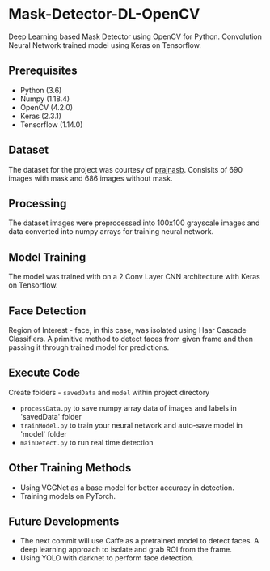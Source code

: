 # Mask-Detector-DL-OpenCV
Deep Learning based Mask Detector using OpenCV for Python. Convolution Neural Network trained model using Keras on Tensorflow. 

## Prerequisites
  - Python (3.6)
  - Numpy (1.18.4)
  - OpenCV (4.2.0)
  - Keras  (2.3.1)
  - Tensorflow (1.14.0)

## Dataset
The dataset for the project was courtesy of [prajnasb](https://github.com/prajnasb/observations/tree/master/experiements). Consisits of 690 images with mask and 686 images without mask.

## Processing
The dataset images were preprocessed into 100x100 grayscale images and data converted into numpy arrays for training neural
network.

## Model Training
The model was trained with on a 2 Conv Layer CNN architecture with Keras on Tensorflow.

## Face Detection
Region of Interest - face, in this case, was isolated using Haar Cascade Classifiers. A primitive method to 
detect faces from given frame and then passing it through trained model for predictions.

## Execute Code
Create folders - `savedData` and `model` within project directory
  - `processData.py` to save numpy array data of images and labels in 'savedData' folder
  - `trainModel.py` to train your neural network and auto-save model in 'model' folder
  - `mainDetect.py` to run real time detection

## Other Training Methods

  - Using VGGNet as a base model for better accuracy in detection.
  - Training models on PyTorch.

## Future Developments
  - The next commit will use Caffe as a pretrained model to detect faces. A deep learning approach to isolate and grab ROI
  from the frame.
  - Using YOLO with darknet to perform face detection.
